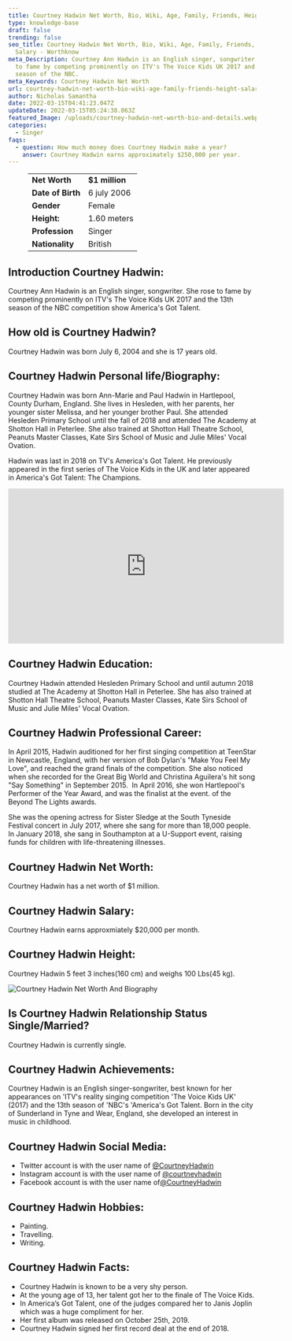 ```yaml
---
title: Courtney Hadwin Net Worth, Bio, Wiki, Age, Family, Friends, Height & Salary
type: knowledge-base
draft: false
trending: false
seo_title: Courtney Hadwin Net Worth, Bio, Wiki, Age, Family, Friends, Height &
  Salary - Worthknow
meta_Description: Courtney Ann Hadwin is an English singer, songwriter. She rose
  to fame by competing prominently on ITV's The Voice Kids UK 2017 and the 13th
  season of the NBC.
meta_Keywords: Courtney Hadwin Net Worth
url: courtney-hadwin-net-worth-bio-wiki-age-family-friends-height-salary
author: Nicholas Samantha
date: 2022-03-15T04:41:23.047Z
updateDate: 2022-03-15T05:24:38.063Z
featured_Image: /uploads/courtney-hadwin-net-worth-bio-and-details.webp
categories:
  - Singer
faqs:
  - question: How much money does Courtney Hadwin make a year?
    answer: Courtney Hadwin earns approximately $250,000 per year.
---
```

<figure class="wp-block-table is-style-stripes">
  <table>
    <tbody>
      <tr>
        <td>
          <strong>Net Worth</strong>
        </td>
        <td>
          <strong>$1 million</strong>
        </td>
      </tr>
      <tr>
        <td>
          <strong>Date of Birth</strong>
        </td>
        <td>6 july 2006</td>
      </tr>
      <tr>
        <td>
          <strong>Gender</strong>
        </td>
        <td>Female</td>
      </tr>
      <tr>
        <td>
          <strong>Height:</strong>
        </td>
        <td>1.60 meters</td>
      </tr>
      <tr>
        <td>
          <strong>Profession</strong>
        </td>
        <td>Singer</td>
      </tr>
      <tr>
        <td>
          <strong>Nationality</strong>
        </td>
        <td>British</td>
      </tr>
    </tbody>
  </table>
</figure>

## **Introduction Courtney Hadwin:**

Courtney Ann Hadwin is an English singer, songwriter. She rose to fame by competing prominently on ITV's The Voice Kids UK 2017 and the 13th season of the NBC competition show America's Got Talent.

## **How old is Courtney Hadwin?**

Courtney Hadwin was born July 6, 2004 and she is 17 years old.

## **Courtney Hadwin Personal life/Biography:**

Courtney Hadwin was born Ann-Marie and Paul Hadwin in Hartlepool, County Durham, England. She lives in Hesleden, with her parents, her younger sister Melissa, and her younger brother Paul. She attended Hesleden Primary School until the fall of 2018 and attended The Academy at Shotton Hall in Peterlee. She also trained at Shotton Hall Theatre School, Peanuts Master Classes, Kate Sirs School of Music and Julie Miles' Vocal Ovation.

Hadwin was last in 2018 on TV's America's Got Talent. He previously appeared in the first series of The Voice Kids in the UK and later appeared in America's Got Talent: The Champions.

<iframe width="560" height="315" src="https://www.youtube.com/embed/RYv4q2Ykbck" title="YouTube video player" frameborder="0" allow="accelerometer; autoplay; clipboard-write; encrypted-media; gyroscope; picture-in-picture" allowfullscreen></iframe>

## **Courtney Hadwin Education:**

Courtney Hadwin attended Hesleden Primary School and until autumn 2018 studied at The Academy at Shotton Hall in Peterlee. She has also trained at Shotton Hall Theatre School, Peanuts Master Classes, Kate Sirs School of Music and Julie Miles' Vocal Ovation.

## **Courtney Hadwin Professional Career:**

In April 2015, Hadwin auditioned for her first singing competition at TeenStar in Newcastle, England, with her version of Bob Dylan's "Make You Feel My Love", and reached the grand finals of the competition. She also noticed when she recorded for the Great Big World and Christina Aguilera's hit song "Say Something" in September 2015.  In April 2016, she won Hartlepool's Performer of the Year Award, and was the finalist at the event. of the Beyond The Lights awards. 

She was the opening actress for Sister Sledge at the South Tyneside Festival concert in July 2017, where she sang for more than 18,000 people. In January 2018, she sang in Southampton at a U-Support event, raising funds for children with life-threatening illnesses.

## **Courtney Hadwin Net Worth:**

Courtney Hadwin has a net worth of $1 million.

## **Courtney Hadwin Salary:**

Courtney Hadwin earns approxmiately $20,000 per month.

## **Courtney Hadwin Height:**

Courtney Hadwin 5 feet 3 inches(160 cm) and weighs 100 Lbs(45 kg).

![Courtney Hadwin Net Worth And Biography](/uploads/courtney-hadwin-net-worth-1-.webp)

## **Is Courtney Hadwin Relationship Status Single/Married?**

Courtney Hadwin is currently single.

## **Courtney Hadwin Achievements:**

Courtney Hadwin is an English singer-songwriter, best known for her appearances on 'ITV's reality singing competition 'The Voice Kids UK' (2017) and the 13th season of 'NBC's 'America's Got Talent. Born in the city of Sunderland in Tyne and Wear, England, she developed an interest in music in childhood.

## **Courtney Hadwin Social Media:**

* Twitter account is with the user name of <a href="https://twitter.com/CourtneyHadwin" target="_blank" rel="nofollow" rel="noopener">@CourtneyHadwin</a>
* Instagram account is with the user name of <a href="https://www.instagram.com/courtneyhadwin/" target="_blank" rel="nofollow" rel="noopener">@courtneyhadwin</a>
* Facebook account is with the user name of<a href="https://www.facebook.com/CourtneyHadwin" target="_blank" rel="nofollow" rel="noopener">@CourtneyHadwin</a>

## **Courtney Hadwin Hobbies:**

* Painting.
* Travelling.
* Writing.

## **Courtney Hadwin Facts:**

* Courtney Hadwin is known to be a very shy person.
* At the young age of 13, her talent got her to the finale of The Voice Kids.
* In America’s Got Talent, one of the judges compared her to Janis Joplin which was a huge compliment for her.
* Her first album was released on October 25th, 2019.
* Courtney Hadwin signed her first record deal at the end of 2018.
